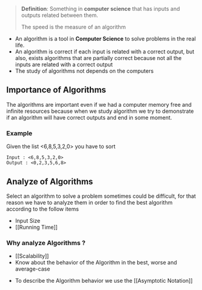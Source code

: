 > **Definition**: Something in **computer science** that has inputs and outputs related between them. 
> 
> The speed is the measure of an algorithm 

* An algorithm is a tool in **Computer Science** to solve problems in the real life.
* An algorithm is correct if each input is related with a correct output, but also, exists algorithms that are partially correct because not all the inputs are related with a correct output
* The study of algorithms not depends on the computers


## Importance of Algorithms

The algorithms are important even if we had a computer memory free and infinite resources because when we study algorithm we try to demonstrate if an algorithm will have correct outputs and end in some moment. 

### Example

Given the list <6,8,5,3,2,0> you have to sort

	Input : <6,8,5,3,2,0>
	Output : <0,2,3,5,6,8>



## Analyze of Algorithms 

Select an algorithm to solve a problem sometimes could be difficult, for that reason we have to analyze them in order to find the best algorithm according to the follow items

* Input Size 
* [[Running Time]] 

### Why analyze Algorithms ?

- [[Scalability]]
- Know about the behavior of the Algorithm in the best, worse and average-case 
* To describe the Algorithm behavior we use the [[Asymptotic Notation]]
